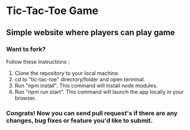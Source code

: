 # Tic-Tac-Toe Game
## Simple website where players can play game

### Want to fork?
Follow these Instructions :
1. Clone the repository to your local machine.
2. cd to "tic-tac-toe" directory/folder and open terminal.
3. Run "npm install". This command will install node modules.
4. Run "npm run start". This command will launch the app locally in your browser.

### Congrats! Now you can send pull request's if there are any changes, bug fixes or feature you'd like to submit.
